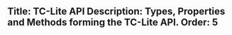 Title: TC-Lite API
Description: Types, Properties and Methods forming the TC-Lite API.
Order: 5
---
<!--
This file is present so that Wyam will create a Sidebar menu entry it.
It is subsequently overwritten by the actual API documentation.
-->
